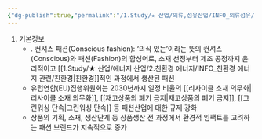 ```yaml
---
{"dg-publish":true,"permalink":"/1.Study/★ 산업/의류,섬유산업/INFO_의류섬유/컨셔스 패션/","created":"2024-11-20T21:02:29.105+09:00","updated":"2025-06-03T20:07:21.202+09:00"}
---
```



1. 기본정보
	- . 컨셔스 패션(Conscious fashion): ‘의식 있는’이라는 뜻의 컨셔스(Conscious)와 패션(Fashion)의 합성어로, 소재 선정부터 제조 공정까지 윤리적이고 [[1.Study/★ 산업/에너지 산업/2.친환경 에너지/INFO_친환경 에너지 관련/친환경\|친환경]]적인 과정에서 생산된 패션
	- 유럽연합(EU)집행위원회는 2030년까지 일정 비율의 [[리사이클 소재 의무화\|리사이클 소재 의무화]], [[재고상품의 폐기 금지\|재고상품의 폐기 금지]], [[그린워싱 단속\|그린워싱 단속]] 등 패션산업에 대한 규제 강화
	- 상품의 기획, 소재, 생산단계 등 상품생산 전 과정에서 환경적 임팩트를 고려하는 패션 브랜드가 지속적으로 증가